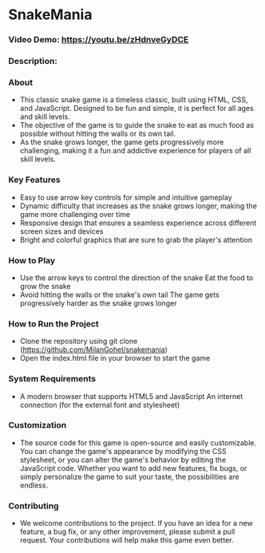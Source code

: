 # SnakeMania

### Video Demo:  https://youtu.be/zHdnveGyDCE

### Description:
### About
- This classic snake game is a timeless classic, built using HTML, CSS, and JavaScript. Designed to be fun and simple, it is perfect for all ages and skill levels.
- The objective of the game is to guide the snake to eat as much food as possible without hitting the walls or its own tail.
- As the snake grows longer, the game gets progressively more challenging, making it a fun and addictive experience for players of all skill levels.

### Key Features
- Easy to use arrow key controls for simple and intuitive gameplay
- Dynamic difficulty that increases as the snake grows longer, making the game more challenging over time
- Responsive design that ensures a seamless experience across different screen sizes and devices
- Bright and colorful graphics that are sure to grab the player's attention

### How to Play
- Use the arrow keys to control the direction of the snake
Eat the food to grow the snake
- Avoid hitting the walls or the snake's own tail
The game gets progressively harder as the snake grows longer

### How to Run the Project
- Clone the repository using git clone (https://github.com/MilanGohel/snakemania)
- Open the index.html file in your browser to start the game

### System Requirements
- A modern browser that supports HTML5 and JavaScript
An internet connection (for the external font and stylesheet)

### Customization
- The source code for this game is open-source and easily customizable. You can change the game's appearance by modifying the CSS stylesheet, or you can alter the game's behavior by editing the JavaScript code. Whether you want to add new features, fix bugs, or simply personalize the game to suit your taste, the possibilities are endless.

### Contributing
- We welcome contributions to the project. If you have an idea for a new feature, a bug fix, or any other improvement, please submit a pull request. Your contributions will help make this game even better.

